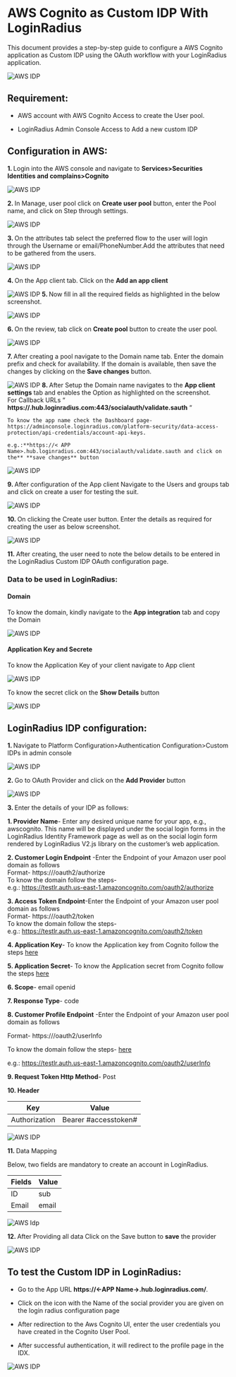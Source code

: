 # AWS Cognito as Custom IDP With LoginRadius

This document provides a step-by-step guide to configure a AWS Cognito application as Custom IDP using the OAuth workflow with your LoginRadius application.

   ![AWS IDP](https://apidocs.lrcontent.com/images/image5_1037762541a97640c52.71668611.png "AWS IDP")
## Requirement:

-   AWS account with AWS Cognito Access to create the User pool.
    
-   LoginRadius Admin Console Access to Add a new custom IDP
    

## Configuration in AWS:

<b> **1.** </b>  Login into the AWS console and navigate to **Services>Securities Identities and complains>Cognito**
    

![AWS IDP ](https://apidocs.lrcontent.com/images/AWS-18_6463624b5ad5cc1a08.05306741.png "AWS IDP")

<b> **2.** </b> In Manage, user pool click on **Create user pool** button, enter the Pool name, and click on Step through settings.
    

![AWS IDP](https://apidocs.lrcontent.com/images/image4_2527262541b30800486.92510717.png "AWS IDP")

<b> **3.** </b>  On the attributes tab select the preferred flow to the user will login through the Username or email/PhoneNumber.Add the attributes that need to be gathered from the users.
    

![AWS IDP](https://apidocs.lrcontent.com/images/image8_2225162541b7b1af541.03467104.png "AWS IDP")
  

<b> **4.** </b>  On the App client tab. Click on the **Add an app client**
    

![AWS IDP](https://apidocs.lrcontent.com/images/image6_3182162541c530d8e55.10347925.png "AWS IDP")
<b> **5.** </b>  Now fill in all the required fields as highlighted in the below screenshot.
    

![AWS IDP](https://apidocs.lrcontent.com/images/image17_2067062541d6e547ea6.60039860.png "AWS IDP")

<b> **6.** </b>  On the review, tab click on **Create pool** button to create the user pool.
    

![AWS IDP](https://apidocs.lrcontent.com/images/image15_1829962541e2776e7b0.92840758.png "AWS IDP")

<b> **7.** </b>  After creating a pool navigate to the Domain name tab. Enter the domain prefix and check for availability. If the domain is available, then save the changes by clicking on the **Save changes** button.
    

![AWS IDP](https://apidocs.lrcontent.com/images/image1_2943362541e851d7f11.25275019.png "AWS IDP")
<b> **8.** </b>  After Setup the Domain name navigates to the **App client settings** tab and enables the Option as highlighted on the screenshot.  
    For Callback URLs “ **https://<Loginradius App name>.hub.loginradius.com:443/socialauth/validate.sauth** “  
      
    To know the app name check the Dashboard page-https://adminconsole.loginradius.com/platform-security/data-access-protection/api-credentials/account-api-keys.  
      
    e.g.:**https://< APP Name>.hub.loginradius.com:443/socialauth/validate.sauth and click on the** **save changes** button
    

![AWS IDP](https://apidocs.lrcontent.com/images/image12_1985462541f4a175943.84616565.png "AWS IDP")  

<b> **9.** </b>  After configuration of the App client Navigate to the Users and groups tab and click on create a user for testing the suit.
    

![AWS IDP](https://apidocs.lrcontent.com/images/image13_1691162541fc70b4698.66099846.png "AWS IDP")

<b> **10.** </b>  On clicking the Create user button. Enter the details as required for creating the user as below screenshot.
    

![AWS IDP](https://apidocs.lrcontent.com/images/image3_1778962541ff2b9fb19.93725564.png "AWS IDP")

<b> **11.** </b>  After creating, the user need to note the below details to be entered in the LoginRadius Custom IDP OAuth configuration page.
    
### Data to be used in LoginRadius:

#### Domain

To know the domain, kindly navigate to the **App integration** tab and copy the Domain

![AWS IDP](https://apidocs.lrcontent.com/images/image14_3921625420310e4a10.92083685.png "AWS IDP")

#### Application Key and Secrete

To know the Application Key of your client navigate to App client

![AWS IDP](https://apidocs.lrcontent.com/images/image2_426862542092e48c18.80359070.png "AWS IDP")

To know the secret click on the **Show Details** button

![AWS IDP](https://apidocs.lrcontent.com/images/image9_2969662542144bfb5d5.54280777.png "AWS IDP")

## LoginRadius IDP configuration:

<b> **1.** </b> Navigate to Platform Configuration>Authentication Configuration>Custom IDPs in admin console
    
![AWS IDP](https://apidocs.lrcontent.com/images/image19_62636254218608ae71.88677115.png "AWS IDP")
  
<b> **2.** </b>  Go to OAuth Provider and click on the **Add Provider** button
    
![AWS IDP](https://apidocs.lrcontent.com/images/image7_5744625421ba702498.59666247.png "AWS IDP")  

<b> **3.** </b>  Enter the details of your IDP as follows:
    

   <b> **1.** </b>  **Provider Name**- Enter any desired unique name for your app, e.g., awscognito. This name will be displayed under the social login forms in the LoginRadius Identity Framework page as well as on the social login form rendered by LoginRadius V2.js library on the customer’s web application.
    
   <b> **2.** </b>  **Customer Login Endpoint** -Enter the Endpoint of your Amazon user pool domain as follows  
    Format- https://<Domain>/oauth2/authorize  
    To know the domain follow the steps-  
    e.g.: https://testlr.auth.us-east-1.amazoncognito.com/oauth2/authorize
    
   <b> **3.** </b>  **Access Token Endpoint**-Enter the Endpoint of your Amazon user pool domain as follows  
    Format- https://<Domain>/oauth2/token  
    To know the domain follow the steps-  
    e.g.: https://testlr.auth.us-east-1.amazoncognito.com/oauth2/token
    
   <b> **4.** </b>  **Application Key**-  To know the Application key from Cognito follow the steps [here](https://www.loginradius.com/legacy/docs/single-sign-on/concept/custom-idp-provider/aws-cognito-as-custom-idp/#applicationkeyandsecrete4)
    
   <b> **5.** </b>  **Application Secret**-  To know the Application secret from Cognito follow the steps [here](https://www.loginradius.com/legacy/docs/single-sign-on/concept/custom-idp-provider/aws-cognito-as-custom-idp/#applicationkeyandsecrete4)
    
   <b> **6.** </b>  **Scope**- email openid
    
   <b> **7.** </b>  **Response Type**- code  
      
    
   <b> **8.** </b>  **Customer Profile Endpoint** -Enter the Endpoint of your Amazon user pool domain as follows
   
Format- https://<Domain>/oauth2/userInfo  
   
To know the domain follow the steps- [here](https://www.loginradius.com/legacy/docs/single-sign-on/concept/custom-idp-provider/aws-cognito-as-custom-idp/#datatobeusedinloginradius2)
    
e.g.: https://testlr.auth.us-east-1.amazoncognito.com/oauth2/userInfo
    
   <b> **9.** </b>  **Request Token Http Method**- Post
    
   <b> **10.** </b>  **Header**  
 
|Key| Value |
|---|--|
|Authorization   |Bearer #accesstoken#  |


   ![AWS IDP](https://apidocs.lrcontent.com/images/AWS-4_24953624b43b2c25aa4.06647398.png "AWS IDP")

   <b> **11.** </b>  Data Mapping  

   Below, two fields are mandatory to create an account in LoginRadius.

|Fields| Value |
|------|--|
|  ID    | sub |
|  Email    | email |


    
   ![AWS Idp](https://apidocs.lrcontent.com/images/AWS-3_24872624b431e8a5552.82501656.png "AWS IDP")  
  

  <b> **12.** </b> After Providing all data Click on the Save button to **save** the provider  
  

![AWS IDP](https://apidocs.lrcontent.com/images/image18_30346254222342a2a4.49539007.png "AWS IDP")

## To test the Custom IDP in LoginRadius:

-   Go to the App URL **https://<-APP Name->.hub.loginradius.com/**.
    
-   Click on the icon with the Name of the social provider you are given on the login radius configuration page
    
-   After redirection to the Aws Cognito UI, enter the user credentials you have created in the Cognito User Pool.
    
-   After successful authentication, it will redirect to the profile page in the IDX.
    

![AWS IDP](https://apidocs.lrcontent.com/images/image20_23756254227eee6e09.02661655.png "AWS IDP")